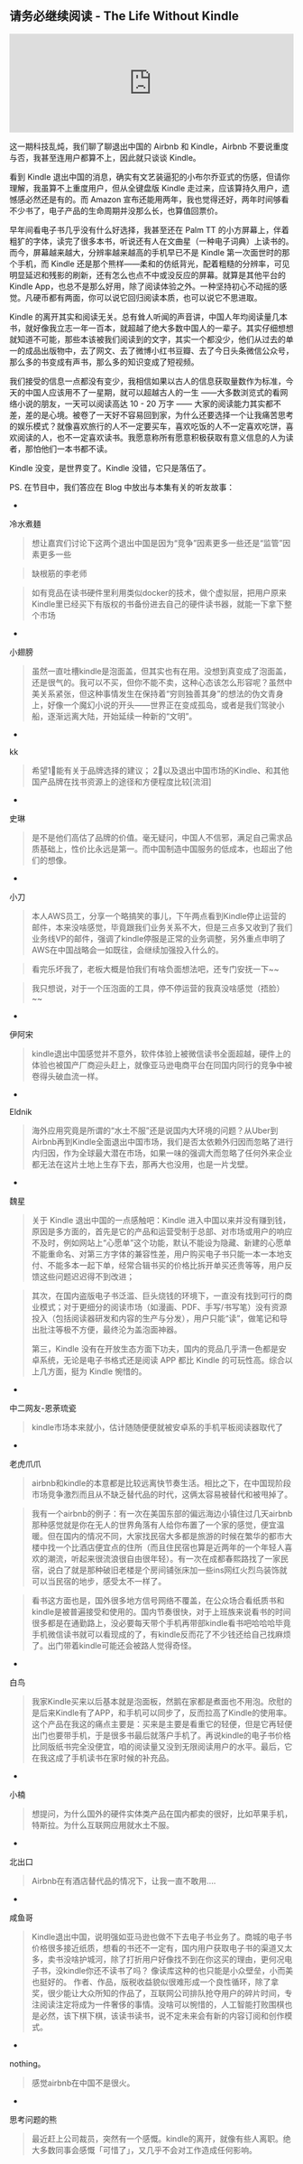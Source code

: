 ## 请务必继续阅读 - The Life Without Kindle

<iframe allow="autoplay *; encrypted-media *; fullscreen *; clipboard-write" frameborder="0" height="175" style="width:100%;max-width:660px;overflow:hidden;background:transparent;" sandbox="allow-forms allow-popups allow-same-origin allow-scripts allow-storage-access-by-user-activation allow-top-navigation-by-user-activation" src="https://embed.podcasts.apple.com/cn/podcast/%E9%82%A3%E4%BA%9B%E9%80%80%E5%87%BA%E5%A4%A7%E9%99%86%E7%9A%84%E6%B5%B7%E5%A4%96%E6%9C%8D%E5%8A%A1%E4%BB%AC/id1492740686?i=1000565277227"></iframe>

这一期科技乱炖，我们聊了聊退出中国的 Airbnb 和 Kindle，Airbnb 不要说重度与否，我甚至连用户都算不上，因此就只谈谈 Kindle。

看到 Kindle 退出中国的消息，确实有文艺装逼犯的小布尔乔亚式的伤感，但请你理解，我虽算不上重度用户，但从全键盘版 Kindle 走过来，应该算持久用户，遗憾感必然还是有的。而 Amazon 宣布还能用两年，我也觉得还好，两年时间够看不少书了，电子产品的生命周期并没那么长，也算值回票价。

早年间看电子书几乎没有什么好选择，我甚至还在 Palm TT 的小方屏幕上，伴着粗犷的字体，读完了很多本书，听说还有人在文曲星（一种电子词典）上读书的。而今，屏幕越来越大，分辨率越来越高的手机早已不是 Kindle 第一次面世时的那个手机，而 Kindle 还是那个熊样——柔和的仿纸背光，配着粗糙的分辨率，可见明显延迟和残影的刷新，还有怎么也点不中或没反应的屏幕。就算是其他平台的 Kindle App，也总不是那么好用，除了阅读体验之外。一种坚持初心不动摇的感觉。凡硬币都有两面，你可以说它回归阅读本质，也可以说它不思进取。

Kindle 的离开其实和阅读无关。总有耸人听闻的声音讲，中国人年均阅读量几本书，就好像我立志一年一百本，就超越了绝大多数中国人的一辈子。其实仔细想想就知道不可能，那些本该被我们阅读到的文字，其实一个都没少，他们从过去的单一的成品出版物中，去了网文、去了微博小红书豆瓣、去了今日头条微信公众号，那么多的书变成有声书，那么多的知识变成了短视频。

我们接受的信息一点都没有变少，我相信如果以古人的信息获取量数作为标准，今天的中国人应该用不了一星期，就可以超越古人的一生 ——大多数浏览式的看网络小说的朋友，一天可以阅读高达 10 - 20 万字 —— 大家的阅读能力其实都不差，差的是心境。被卷了一天好不容易回到家，为什么还要选择一个让我痛苦思考的娱乐模式？就像喜欢旅行的人不一定要买车，喜欢吃饭的人不一定喜欢吃饼，喜欢阅读的人，也不一定喜欢读书。我愿意称所有愿意积极获取有意义信息的人为读者，那怕他们一本书都不读。

Kindle 没变，是世界变了。Kindle 没错，它只是落伍了。

PS. 在节目中，我们答应在 Blog 中放出与本集有关的听友故事：

> 
- 
冷水煮麺 

> 想让嘉宾们讨论下这两个退出中国是因为“竞争”因素更多一些还是“监管”因素更多一些 

> 缺根筋的李老师 

> 如有竞品在读书硬件里利用类似docker的技术，做个虚拟层，把用户原来Kindle里已经买下有版权的书备份进去自己的硬件读书器，就能一下拿下整个市场 

> 
- 
小翅膀 

> 虽然一直吐槽kindle是泡面盖，但其实也有在用。没想到真变成了泡面盖，还是很气的。我可以不买，但你不能不卖，这种心态该怎么形容呢？虽然中美关系紧张，但这种事情发生在保持着“穷则独善其身”的想法的伪文青身上，好像一个魔幻小说的开头——世界正在变成孤岛，或者是我们驾驶小船，逐渐远离大陆，开始延续一种新的“文明”。 

> 
- 
kk 

> 希望1⃣️能有关于品牌选择的建议；
> 2⃣️以及退出中国市场的Kindle、和其他国产品牌在找书资源上的途径和方便程度比较[流泪] 

> 
- 
史琳 

> 是不是他们高估了品牌的价值。毫无疑问，中国人不信邪，满足自己需求品质基础上，性价比永远是第一。而中国制造中国服务的低成本，也超出了他们的想像。 

> 
-
小刀 

> 本人AWS员工，分享一个略搞笑的事儿，下午两点看到Kindle停止运营的邮件，本来没啥感觉，毕竟跟我们业务关系不大，但是三点多又收到了我们业务线VP的邮件，强调了kindle停服是正常的业务调整，另外重点申明了AWS在中国战略会一如既往，会继续加强投入什么的。

> 看完乐坏我了，老板大概是怕我们有啥负面想法吧，还专门安抚一下~~

> 我只想说，对于一个压泡面的工具，停不停运营的我真没啥感觉（捂脸）~~ 

> 
- 
伊阿宋 

> kindle退出中国感觉并不意外，软件体验上被微信读书全面超越，硬件上的体验也被国产厂商迎头赶上，就像亚马逊电商平台在同国内同行的竞争中被卷得头破血流一样。
 
> 
- 
Eldnik 

> 海外应用究竟是所谓的“水土不服”还是说国内大环境的问题？从Uber到Airbnb再到Kindle全面退出中国市场，我们是否太依赖外归因而忽略了进行内归因，作为全球最大潜在市场，如果一味的强调大而忽略了任何外来企业都无法在这片土地上生存下去，那再大也没用，也是一片戈壁。 

> 
- 
魏星 

> 关于 Kindle 退出中国的一点感触吧：Kindle 进入中国以来并没有赚到钱，原因是多方面的，首先是它的产品和运营受制于总部、对市场或用户的响应不及时，例如网站上“心愿单”这个功能，默认不能设为隐藏、新建的心愿单不能重命名、对第三方字体的兼容性差，用户购买电子书只能一本一本地支付、不能多本一起下单，经常合辑书买的价格比拆开单买还贵等等，用户反馈这些问题迟迟得不到改进；

> 其次，在国内盗版电子书泛滥、巨头烧钱的环境下，一直没有找到可行的商业模式；对于更细分的阅读市场（如漫画、PDF、手写/书写笔）没有资源投入（包括阅读器研发和内容的生产与分发），用户只能“读”，做笔记和导出批注等极不方便，最终沦为盖泡面神器。
> 
> 第三，Kindle 没有在开放生态方面下功夫，国内的竞品几乎清一色都是安卓系统，无论是电子书格式还是阅读 APP 都比 Kindle 的可玩性高。综合以上几方面，挺为 Kindle 惋惜的。

> 
- 
中二网友-恩荼琉瓷 

> kindle市场本来就小，估计随随便便就被安卓系的手机平板阅读器取代了 

> 
- 
老虎爪爪 

> airbnb和kindle的本意都是比较远离快节奏生活。相比之下，在中国现阶段市场竞争激烈而且从不缺乏替代品的时代，这俩太容易被替代和被甩掉了。

> 我有一个airbnb的例子：有一次在美国东部的偏远海边小镇住过几天airbnb那种感觉就是你在无人的世界角落有人给你布置了一个家的感觉，便宜温暖。但在国内的情况不同，大家找民宿大多都是旅游的时候在繁华的都市大楼中找一个比酒店便宜点的住所（而且住民宿也算是近两年的一个年轻人喜欢的潮流，听起来很流浪很自由很年轻）。有一次在成都春熙路找了一家民宿，说白了就是那种破旧老楼是个房间铺张床加一些ins网红火烈鸟装饰就可以当民宿的地步，感受太不一样了。

> 看书这方面也是，国外很多地方信号网络不覆盖，在公众场合看纸质书和kindle是被普遍接受和使用的。国内节奏很快，对于上班族来说看书的时间很多都是在通勤路上，没必要每天带个手机再带部kindle看书吧哈哈哈毕竟手机微信读书就可以看现成的了，有kindle反而花了不少钱还给自己找麻烦了。出门带着kindle可能还会被路人觉得奇怪。 

> 
- 
白鸟 

> 我家Kindle买来以后基本就是泡面板，然鹅在家都是煮面也不用泡。欣慰的是后来Kindle有了APP，和手机可以同步了，反而拉高了Kindle的使用率。这个产品在我这的痛点主要是：买来是主要是看重它的轻便，但是它再轻便出门也要带手机，于是很多书最后就落户手机了。再说kindle的电子书价格比同版纸书完全没便宜，咱的阅读量又没到无限阅读用户的水平。最后，它在我这成了手机读书在家时候的补充品。 

> 
- 
小楠 

> 想提问，为什么国外的硬件实体类产品在国内都卖的很好，比如苹果手机，特斯拉。为什么互联网应用就水土不服。 

> 
- 
北出口 

> Airbnb在有酒店替代品的情况下，让我一直不敢用.... 

> 
- 
咸鱼哥 

> Kindle退出中国，说明强如亚马逊也做不下去电子书业务了。商城的电子书价格很多接近纸质，想看的书还不一定有，国内用户获取电子书的渠道又太多，卖书没啥护城河，除了打折用户好像找不到在你这买的理由，更何况电子书，没kindle你还不读书了吗？
> 像读库这种的也只能是小众壁垒，小而美也挺好的。
> 作者、作品，版税收益貌似很难形成一个良性循环，除了拿奖，很少能让大众所知的作品了，互联网公司排队抢夺用户的碎片时间，专注阅读注定将成为一件奢侈的事情。没啥可以惋惜的，人工智能打败围棋也是必然，该下棋下棋，该读书读书，说不定未来会有新的内容订阅和创作模式。 

> 
- 
nothing。 

> 感觉airbnb在中国不是很火。
 
> 
- 
思考问题的熊 

> 最近赶上公司裁员，突然有一个感慨。kindle的离开，就像有些人离职。绝大多数同事会感慨「可惜了」，又几乎不会对工作造成任何影响。

